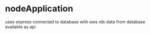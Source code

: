 # nodeApplication
uses express
connected to database with aws rds
data from database available as api
